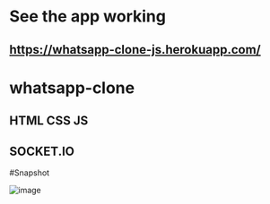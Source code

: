 # See the app working 
## https://whatsapp-clone-js.herokuapp.com/

# whatsapp-clone
## HTML CSS JS 
## SOCKET.IO

#Snapshot

![image](https://user-images.githubusercontent.com/34793927/135050903-f94fa65f-a55f-49c4-9baa-961154fa325c.png)

